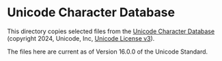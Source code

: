 # Unicode Character Database

This directory copies selected files from the
[Unicode Character Database](https://www.unicode.org/reports/tr44/)
(copyright 2024, Unicode, Inc,
[Unicode License v3](https://www.unicode.org/license.txt)).

The files here are current as of Version 16.0.0 of the Unicode Standard.
